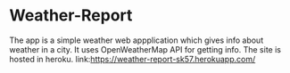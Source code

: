 # Weather-Report

The app is a simple weather web appplication which gives info about weather in a city.
It uses OpenWeatherMap API for getting info.
The site is hosted in heroku.
link:https://weather-report-sk57.herokuapp.com/
